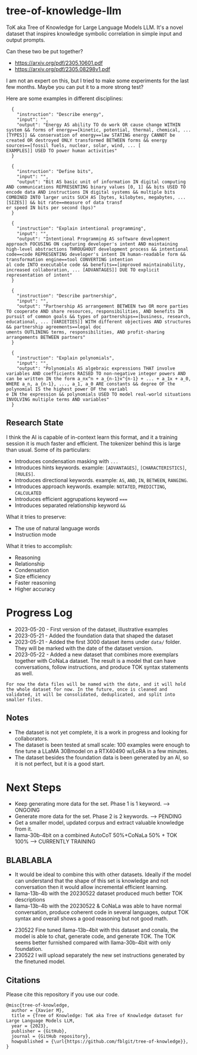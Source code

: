 # tree-of-knowledge-llm
ToK aka Tree of Knowledge for Large Language Models LLM. It's a novel dataset that inspires knowledge symbolic correlation in simple input and output prompts.

Can these two be put together?

* https://arxiv.org/pdf/2305.10601.pdf
* https://arxiv.org/pdf/2305.08298v1.pdf

I am not an expert on this, but I tried to make some experiments for the last few months. Maybe you can put it to a more strong test?

Here are some examples in different disciplines:

```
  {
    "instruction": "Describe energy",
    "input": "",
    "output": "Energy AS ability TO do work OR cause change WITHIN system && forms of energy==[kinetic, potential, thermal, chemical, ... [TYPES]] && conservation of energy==law STATING energy CANNOT be created OR destroyed ONLY transformed BETWEEN forms && energy sources==[fossil fuels, nuclear, solar, wind, ... [
EXAMPLES]] USED TO power human activities"
  }
```


```
  {
    "instruction": "Define bits",
    "input": "",
    "output": "Bit AS basic unit of information IN digital computing AND communications REPRESENTING binary values [0, 1] && bits USED TO encode data AND instructions IN digital systems && multiple bits COMBINED INTO larger units SUCH AS [bytes, kilobytes, megabytes, ... [SIZES]] && bit rate==measure of data transf
er speed IN bits per second (bps)"
  }
```

```
  {
    "instruction": "Explain intentional programming",
    "input": "",
    "output": "Intentional Programming AS software development approach FOCUSING ON capturing developer's intent AND maintaining high-level abstractions THROUGHOUT development process && intentional code==code REPRESENTING developer's intent IN human-readable form && transformation engine==tool CONVERTING intention
al code INTO executable code && benefits==[improved maintainability, increased collaboration, ... [ADVANTAGES]] DUE TO explicit representation of intent"
  }
```

```
  {
    "instruction": "Describe partnership",
    "input": "",
    "output": "Partnership AS arrangement BETWEEN two OR more parties TO cooperate AND share resources, responsibilities, AND benefits IN pursuit of common goals && types of partnerships==[business, research, educational, ... [VARIETIES]] WITH different objectives AND structures && partnership agreements==legal doc
uments OUTLINING terms, responsibilities, AND profit-sharing arrangements BETWEEN partners"
  }
```

```
  {
    "instruction": "Explain polynomials",
    "input": "",
    "output": "Polynomials AS algebraic expressions THAT involve variables AND coefficients RAISED TO non-negative integer powers AND can be written IN the form a_nx^n + a_{n-1}x^{n-1} + ... + a_1x + a_0, WHERE a_n, a_{n-1}, ..., a_1, a_0 ARE constants && degree OF the polynomial IS the highest power OF the variabl
e IN the expression && polynomials USED TO model real-world situations INVOLVING multiple terms AND variables"
  }
```

## Research State
I think the AI is capable of in-context learn this format, and it a training session it is much faster and efficient. The tokenizer behind this is large than usual. 
Some of its particulars:
* Introduces condensation masking with `...`
* Introduces hints keywords. example: `[ADVANTAGES]`, `[CHARACTERISTICS]`, `[RULES]`.
* Introduces directional keywords. example: `AS`, `AND`, `IN`, `BETWEEN`, `RANGING`.
* Introduces approach keywords. example: `NOTATED`, `PREDICTING`, `CALCULATED`
* Introduces efficient aggrupations keyword `===`
* Introduces separated relationship keyword `&&`

What it tries to preserve:
* The use of natural language words
* Instruction mode

What it tries to accomplish:
* Reasoning
* Relationship
* Condensation
* Size efficiency
* Faster reasoning
* Higher accuracy

# Progress Log
- 2023-05-20 - First version of the dataset, illustrative examples
- 2023-05-21 - Added the foundation data that shaped the dataset
- 2023-05-21 - Added the first 3000 dataset items under `data/` folder. They will be marked with the date of the dataset version.
- 2023-05-22 - Added a new dataset that combines more exemplars together with CoNaLa dataset. The result is a model that can have conversations, follow instructions, and produce TOK syntax statements as well.


`For now the data files will be named with the date, and it will hold the whole dataset for now. In the future, once is cleaned and validated, it will be consolidated, deduplicated, and split into smaller files.`


## Notes
* The dataset is not yet complete, it is a work in progress and looking for collaborators.
* The dataset is been tested at small scale: 100 examples were enough to fine tune a LLaMA 30Bmodel on a RTX40490 w/LoRA in a few minutes.
* The dataset besides the foundation data is been generated by an AI, so it is not perfect, but it is a good start.

# Next Steps
* Keep generating more data for the set. Phase 1 is 1 keyword. --> ONGOING
* Generate more data for the set. Phase 2 is 2 keywords. --> PENDING
* Get a smaller model, updated corpus and extract valuable knowledge from it.
* llama-30b-4bit on a combined  AutoCoT 50%+CoNaLa 50% + TOK 100%  --> CURRENTLY TRAINING

## BLABLABLA

* It would be ideal to combine this with other datasets. Ideally if the model can understand that the shape of this set is knowledge and not conversation then it would allow incremental efficient learning.
* llama-13b-4b with the 20230522 dataset produced much better TOK descriptions
* llama-13b-4b with the 20230522 & CoNaLa was able to have normal conversation, produce coherent code in several languages, output TOK syntax and overall shows a good reasoning but not good math.

- 230522 Fine tuned llama-13b-4bit with this dataset and conala, the model is able to chat, generate code, and generate TOK. The TOK seems better furnished compared with llama-30b-4bit with only foundation.
- 230522 I will upload separately the new set instructions generated by the finetuned model.

## Citations

Please cite this repository if you use our code.

```
@misc{tree-of-knowledge,
  author = {Xavier M},
  title = {Tree of Knowledge: ToK aka Tree of Knowledge dataset for Large Language Models LLM,
  year = {2023},
  publisher = {GitHub},
  journal = {GitHub repository},
  howpublished = {\url{https://github.com/fblgit/tree-of-knowledge}},
}
```

